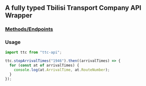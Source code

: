 ## A fully typed Tbilisi Transport Company API Wrapper

### [Methods/Endpoints](docs/modules/ttc.md)

### Usage

```typescript
import ttc from "ttc-api";

ttc.stopArrivalTimes("1946").then((arrivalTimes) => {
  for (const at of arrivalTimes) {
    console.log(at.ArrivalTime, at.RouteNumber);
  }
});
```
